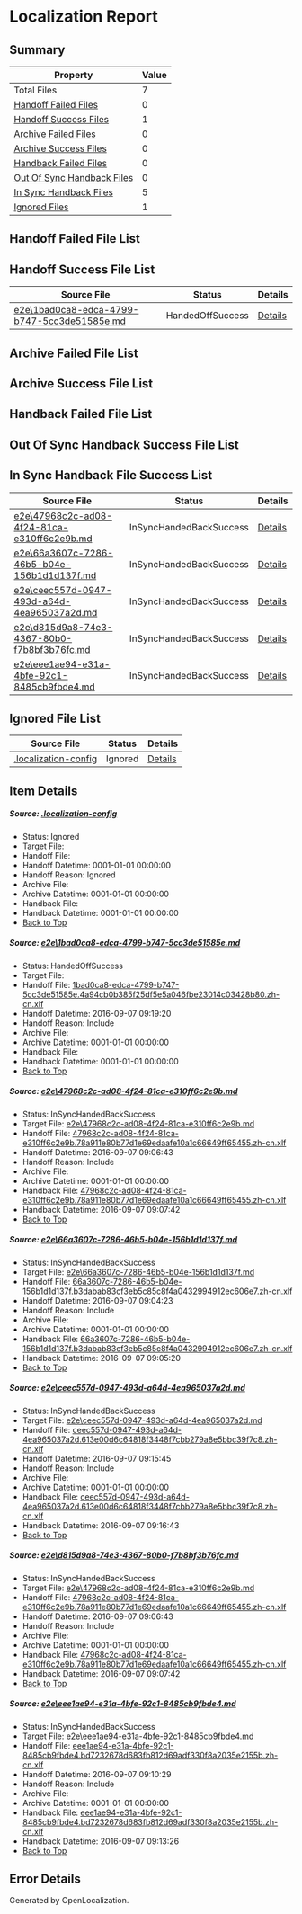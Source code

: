 # <a name='report-top'></a> Localization Report

## Summary
 Property | Value 
 -------- | ----- 
 Total Files | 7
[ Handoff Failed Files ](#handoff-failed-list)| 0
[ Handoff Success Files ](#handoff-success-list)| 1
[ Archive Failed Files ](#archive-failed-list)| 0
[ Archive Success Files ](#archive-success-list)| 0
[ Handback Failed Files ](#handback-failed-list)| 0
[ Out Of Sync Handback Files ](#outofsync-handback-success-list)| 0
[ In Sync Handback Files ](#insync-handback-success-list)| 5
[ Ignored Files ](#ignored-list)| 1

## <a name='handoff-failed-list'></a> Handoff Failed File List

## <a name='handoff-success-list'></a> Handoff Success File List
 Source File | Status | Details 
 ----------- | ------ | ------- 
 [e2e\1bad0ca8-edca-4799-b747-5cc3de51585e.md](https://github.com/OpenLocalizationTestOrg/ol-test0/blob/1b88f2eceb5b1a878ed9ef90892d6209ef5e2566/e2e/1bad0ca8-edca-4799-b747-5cc3de51585e.md) | HandedOffSuccess | [Details](#12d15741ab7ae4c806fa3974d86847fb7e8eb9331)

## <a name='archive-failed-list'></a> Archive Failed File List

## <a name='archive-success-list'></a> Archive Success File List

## <a name='handback-failed-list'></a> Handback Failed File List

## <a name='outofsync-handback-success-list'></a> Out Of Sync Handback Success File List

## <a name='insync-handback-success-list'></a> In Sync Handback File Success List
 Source File | Status | Details 
 ----------- | ------ | ------- 
 [e2e\47968c2c-ad08-4f24-81ca-e310ff6c2e9b.md](https://github.com/OpenLocalizationTestOrg/ol-test0/blob/193a3ab25ccde90f0e7d11fa3d38a5ab614ae298/e2e/47968c2c-ad08-4f24-81ca-e310ff6c2e9b.md) | InSyncHandedBackSuccess | [Details](#ab86746abdc2a7353660438f117b1b24cf4fadd82)
 [e2e\66a3607c-7286-46b5-b04e-156b1d1d137f.md](https://github.com/OpenLocalizationTestOrg/ol-test0/blob/8f0d5dc60415f625fb93f16facb3887632e69e37/e2e/66a3607c-7286-46b5-b04e-156b1d1d137f.md) | InSyncHandedBackSuccess | [Details](#6a96459d10e487d98809e9cd30196cf8f426f8283)
 [e2e\ceec557d-0947-493d-a64d-4ea965037a2d.md](https://github.com/OpenLocalizationTestOrg/ol-test0/blob/174fa78342f9a212a2ea1237efe441c87c015fe0/e2e/ceec557d-0947-493d-a64d-4ea965037a2d.md) | InSyncHandedBackSuccess | [Details](#2e5ae5d488fff5ece900d16d1cbee7b872ee79b44)
 [e2e\d815d9a8-74e3-4367-80b0-f7b8bf3b76fc.md](https://github.com/OpenLocalizationTestOrg/ol-test0/blob/1b88f2eceb5b1a878ed9ef90892d6209ef5e2566/e2e/d815d9a8-74e3-4367-80b0-f7b8bf3b76fc.md) | InSyncHandedBackSuccess | [Details](#ab86746abdc2a7353660438f117b1b24cf4fadd85)
 [e2e\eee1ae94-e31a-4bfe-92c1-8485cb9fbde4.md](https://github.com/OpenLocalizationTestOrg/ol-test0/blob/59273c86f5fa060e44c94a7bae5b2c7911eab0bd/e2e/eee1ae94-e31a-4bfe-92c1-8485cb9fbde4.md) | InSyncHandedBackSuccess | [Details](#464b3e16e6cf8068ba8796869a3b8c54256b9bc46)

## <a name='ignored-list'></a> Ignored File List
 Source File | Status | Details 
 ----------- | ------ | ------- 
 [.localization-config](https://github.com/OpenLocalizationTestOrg/ol-test0/blob/1b88f2eceb5b1a878ed9ef90892d6209ef5e2566/.localization-config) | Ignored | [Details](#c268a05ecaa7ec85942ed632c29928ee5bd6da8d0)

## Item Details
##### <a name='c268a05ecaa7ec85942ed632c29928ee5bd6da8d0'></a> Source: [.localization-config](https://github.com/OpenLocalizationTestOrg/ol-test0/blob/1b88f2eceb5b1a878ed9ef90892d6209ef5e2566/.localization-config)
* Status: Ignored
* Target File: 
* Handoff File: 
* Handoff Datetime: 0001-01-01 00:00:00
* Handoff Reason: Ignored
* Archive File: 
* Archive Datetime: 0001-01-01 00:00:00
* Handback File: 
* Handback Datetime: 0001-01-01 00:00:00
* [Back to Top](#report-top)

##### <a name='12d15741ab7ae4c806fa3974d86847fb7e8eb9331'></a> Source: [e2e\1bad0ca8-edca-4799-b747-5cc3de51585e.md](https://github.com/OpenLocalizationTestOrg/ol-test0/blob/1b88f2eceb5b1a878ed9ef90892d6209ef5e2566/e2e/1bad0ca8-edca-4799-b747-5cc3de51585e.md)
* Status: HandedOffSuccess
* Target File: 
* Handoff File: [1bad0ca8-edca-4799-b747-5cc3de51585e.4a94cb0b385f25df5e5a046fbe23014c03428b80.zh-cn.xlf](https://github.com/OpenLocalizationTestOrg/ol-test0-handoff/blob/66735c505c4e4d0e512c0a4a987497cc6da92049/ol-handoff/OpenLocalizationTestOrg/ol-test0-zhcn/yuwzho/ht/1bad0ca8-edca-4799-b747-5cc3de51585e.4a94cb0b385f25df5e5a046fbe23014c03428b80.zh-cn.xlf)
* Handoff Datetime: 2016-09-07 09:19:20
* Handoff Reason: Include
* Archive File: 
* Archive Datetime: 0001-01-01 00:00:00
* Handback File: 
* Handback Datetime: 0001-01-01 00:00:00
* [Back to Top](#report-top)

##### <a name='ab86746abdc2a7353660438f117b1b24cf4fadd82'></a> Source: [e2e\47968c2c-ad08-4f24-81ca-e310ff6c2e9b.md](https://github.com/OpenLocalizationTestOrg/ol-test0/blob/193a3ab25ccde90f0e7d11fa3d38a5ab614ae298/e2e/47968c2c-ad08-4f24-81ca-e310ff6c2e9b.md)
* Status: InSyncHandedBackSuccess
* Target File: [e2e\47968c2c-ad08-4f24-81ca-e310ff6c2e9b.md](https://github.com/OpenLocalizationTestOrg/ol-test0-zhcn/blob/c9fab74320c3c759f10a562c4f1413a88ba878ff/e2e/47968c2c-ad08-4f24-81ca-e310ff6c2e9b.md)
* Handoff File: [47968c2c-ad08-4f24-81ca-e310ff6c2e9b.78a911e80b77d1e69edaafe10a1c66649ff65455.zh-cn.xlf](https://github.com/OpenLocalizationTestOrg/ol-test0-handoff/blob/cbb3164a2826353bd4b064400e58bce392456e5f/ol-handoff/OpenLocalizationTestOrg/ol-test0-zhcn/yuwzho/ht/47968c2c-ad08-4f24-81ca-e310ff6c2e9b.78a911e80b77d1e69edaafe10a1c66649ff65455.zh-cn.xlf)
* Handoff Datetime: 2016-09-07 09:06:43
* Handoff Reason: Include
* Archive File: 
* Archive Datetime: 0001-01-01 00:00:00
* Handback File: [47968c2c-ad08-4f24-81ca-e310ff6c2e9b.78a911e80b77d1e69edaafe10a1c66649ff65455.zh-cn.xlf](https://github.com/OpenLocalizationTestOrg/ol-test0-handback/blob/c6932b49b5999d34db0e87680efb3f87f316a9b4/ol-handback/OpenLocalizationTestOrg/ol-test0-zhcn/yuwzho/ht/47968c2c-ad08-4f24-81ca-e310ff6c2e9b.78a911e80b77d1e69edaafe10a1c66649ff65455.zh-cn.xlf)
* Handback Datetime: 2016-09-07 09:07:42
* [Back to Top](#report-top)

##### <a name='6a96459d10e487d98809e9cd30196cf8f426f8283'></a> Source: [e2e\66a3607c-7286-46b5-b04e-156b1d1d137f.md](https://github.com/OpenLocalizationTestOrg/ol-test0/blob/8f0d5dc60415f625fb93f16facb3887632e69e37/e2e/66a3607c-7286-46b5-b04e-156b1d1d137f.md)
* Status: InSyncHandedBackSuccess
* Target File: [e2e\66a3607c-7286-46b5-b04e-156b1d1d137f.md](https://github.com/OpenLocalizationTestOrg/ol-test0-zhcn/blob/35b653bd46c2478198151f450f2669d8ab203fcd/e2e/66a3607c-7286-46b5-b04e-156b1d1d137f.md)
* Handoff File: [66a3607c-7286-46b5-b04e-156b1d1d137f.b3dabab83cf3eb5c85c8f4a0432994912ec606e7.zh-cn.xlf](https://github.com/OpenLocalizationTestOrg/ol-test0-handoff/blob/408d2338188657b8c99a6e869eb9f74d62939638/ol-handoff/OpenLocalizationTestOrg/ol-test0-zhcn/yuwzho/ht/66a3607c-7286-46b5-b04e-156b1d1d137f.b3dabab83cf3eb5c85c8f4a0432994912ec606e7.zh-cn.xlf)
* Handoff Datetime: 2016-09-07 09:04:23
* Handoff Reason: Include
* Archive File: 
* Archive Datetime: 0001-01-01 00:00:00
* Handback File: [66a3607c-7286-46b5-b04e-156b1d1d137f.b3dabab83cf3eb5c85c8f4a0432994912ec606e7.zh-cn.xlf](https://github.com/OpenLocalizationTestOrg/ol-test0-handback/blob/b5b557191b6a337f5cbbefaa6f2c5c2947750621/ol-handback/OpenLocalizationTestOrg/ol-test0-zhcn/yuwzho/ht/66a3607c-7286-46b5-b04e-156b1d1d137f.b3dabab83cf3eb5c85c8f4a0432994912ec606e7.zh-cn.xlf)
* Handback Datetime: 2016-09-07 09:05:20
* [Back to Top](#report-top)

##### <a name='2e5ae5d488fff5ece900d16d1cbee7b872ee79b44'></a> Source: [e2e\ceec557d-0947-493d-a64d-4ea965037a2d.md](https://github.com/OpenLocalizationTestOrg/ol-test0/blob/174fa78342f9a212a2ea1237efe441c87c015fe0/e2e/ceec557d-0947-493d-a64d-4ea965037a2d.md)
* Status: InSyncHandedBackSuccess
* Target File: [e2e\ceec557d-0947-493d-a64d-4ea965037a2d.md](https://github.com/OpenLocalizationTestOrg/ol-test0-zhcn/blob/ec18ba2e393d7426bc0857cf65a9cb9353115603/e2e/ceec557d-0947-493d-a64d-4ea965037a2d.md)
* Handoff File: [ceec557d-0947-493d-a64d-4ea965037a2d.613e00d6c64818f3448f7cbb279a8e5bbc39f7c8.zh-cn.xlf](https://github.com/OpenLocalizationTestOrg/ol-test0-handoff/blob/3be733422e5a825037cc3b78d8a5aa304a5248eb/ol-handoff/OpenLocalizationTestOrg/ol-test0-zhcn/yuwzho/ht/ceec557d-0947-493d-a64d-4ea965037a2d.613e00d6c64818f3448f7cbb279a8e5bbc39f7c8.zh-cn.xlf)
* Handoff Datetime: 2016-09-07 09:15:45
* Handoff Reason: Include
* Archive File: 
* Archive Datetime: 0001-01-01 00:00:00
* Handback File: [ceec557d-0947-493d-a64d-4ea965037a2d.613e00d6c64818f3448f7cbb279a8e5bbc39f7c8.zh-cn.xlf](https://github.com/OpenLocalizationTestOrg/ol-test0-handback/blob/d48664d2dee78289b93bfaab262c7d22e75c1a2b/ol-handback/OpenLocalizationTestOrg/ol-test0-zhcn/yuwzho/ht/ceec557d-0947-493d-a64d-4ea965037a2d.613e00d6c64818f3448f7cbb279a8e5bbc39f7c8.zh-cn.xlf)
* Handback Datetime: 2016-09-07 09:16:43
* [Back to Top](#report-top)

##### <a name='ab86746abdc2a7353660438f117b1b24cf4fadd85'></a> Source: [e2e\d815d9a8-74e3-4367-80b0-f7b8bf3b76fc.md](https://github.com/OpenLocalizationTestOrg/ol-test0/blob/1b88f2eceb5b1a878ed9ef90892d6209ef5e2566/e2e/d815d9a8-74e3-4367-80b0-f7b8bf3b76fc.md)
* Status: InSyncHandedBackSuccess
* Target File: [e2e\47968c2c-ad08-4f24-81ca-e310ff6c2e9b.md](https://github.com/OpenLocalizationTestOrg/ol-test0-zhcn/blob/c9fab74320c3c759f10a562c4f1413a88ba878ff/e2e/47968c2c-ad08-4f24-81ca-e310ff6c2e9b.md)
* Handoff File: [47968c2c-ad08-4f24-81ca-e310ff6c2e9b.78a911e80b77d1e69edaafe10a1c66649ff65455.zh-cn.xlf](https://github.com/OpenLocalizationTestOrg/ol-test0-handoff/blob/cbb3164a2826353bd4b064400e58bce392456e5f/ol-handoff/OpenLocalizationTestOrg/ol-test0-zhcn/yuwzho/ht/47968c2c-ad08-4f24-81ca-e310ff6c2e9b.78a911e80b77d1e69edaafe10a1c66649ff65455.zh-cn.xlf)
* Handoff Datetime: 2016-09-07 09:06:43
* Handoff Reason: Include
* Archive File: 
* Archive Datetime: 0001-01-01 00:00:00
* Handback File: [47968c2c-ad08-4f24-81ca-e310ff6c2e9b.78a911e80b77d1e69edaafe10a1c66649ff65455.zh-cn.xlf](https://github.com/OpenLocalizationTestOrg/ol-test0-handback/blob/c6932b49b5999d34db0e87680efb3f87f316a9b4/ol-handback/OpenLocalizationTestOrg/ol-test0-zhcn/yuwzho/ht/47968c2c-ad08-4f24-81ca-e310ff6c2e9b.78a911e80b77d1e69edaafe10a1c66649ff65455.zh-cn.xlf)
* Handback Datetime: 2016-09-07 09:07:42
* [Back to Top](#report-top)

##### <a name='464b3e16e6cf8068ba8796869a3b8c54256b9bc46'></a> Source: [e2e\eee1ae94-e31a-4bfe-92c1-8485cb9fbde4.md](https://github.com/OpenLocalizationTestOrg/ol-test0/blob/59273c86f5fa060e44c94a7bae5b2c7911eab0bd/e2e/eee1ae94-e31a-4bfe-92c1-8485cb9fbde4.md)
* Status: InSyncHandedBackSuccess
* Target File: [e2e\eee1ae94-e31a-4bfe-92c1-8485cb9fbde4.md](https://github.com/OpenLocalizationTestOrg/ol-test0-zhcn/blob/c6c17d9011acf9fb0cac5f709c13fc63947013f5/e2e/eee1ae94-e31a-4bfe-92c1-8485cb9fbde4.md)
* Handoff File: [eee1ae94-e31a-4bfe-92c1-8485cb9fbde4.bd7232678d683fb812d69adf330f8a2035e2155b.zh-cn.xlf](https://github.com/OpenLocalizationTestOrg/ol-test0-handoff/blob/bbfc30c6241e33f3db1f1de31619134a48eb0686/ol-handoff/OpenLocalizationTestOrg/ol-test0-zhcn/yuwzho/ht/eee1ae94-e31a-4bfe-92c1-8485cb9fbde4.bd7232678d683fb812d69adf330f8a2035e2155b.zh-cn.xlf)
* Handoff Datetime: 2016-09-07 09:10:29
* Handoff Reason: Include
* Archive File: 
* Archive Datetime: 0001-01-01 00:00:00
* Handback File: [eee1ae94-e31a-4bfe-92c1-8485cb9fbde4.bd7232678d683fb812d69adf330f8a2035e2155b.zh-cn.xlf](https://github.com/OpenLocalizationTestOrg/ol-test0-handback/blob/b38c6307f31d5681e0eab83fc73de847031d269f/ol-handback/OpenLocalizationTestOrg/ol-test0-zhcn/yuwzho/ht/eee1ae94-e31a-4bfe-92c1-8485cb9fbde4.bd7232678d683fb812d69adf330f8a2035e2155b.zh-cn.xlf)
* Handback Datetime: 2016-09-07 09:13:26
* [Back to Top](#report-top)


## Error Details

Generated by OpenLocalization.
